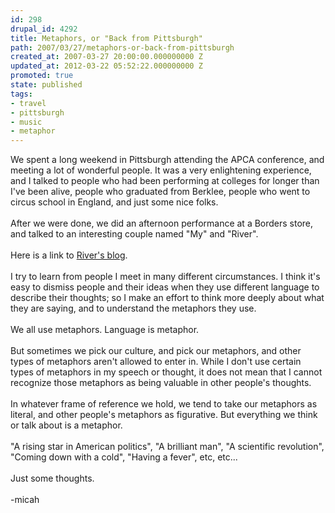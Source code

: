 ```yaml
---
id: 298
drupal_id: 4292
title: Metaphors, or "Back from Pittsburgh"
path: 2007/03/27/metaphors-or-back-from-pittsburgh
created_at: 2007-03-27 20:00:00.000000000 Z
updated_at: 2012-03-22 05:52:22.000000000 Z
promoted: true
state: published
tags:
- travel
- pittsburgh
- music
- metaphor
---
```

We spent a long weekend in Pittsburgh attending the APCA conference, and meeting a lot of wonderful people. It was a very enlightening experience, and I talked to people who had been performing at colleges for longer than I've been alive, people who graduated from Berklee, people who went to circus school in England, and just some nice folks.<br /><br />After we were done, we did an afternoon performance at a Borders store, and talked to an interesting couple named "My" and "River".<br /><br />Here is a link to <a href="http://riverschihouse.blogspot.com/2007/03/congratulations-you-did-it.html">River's blog</a>.<br /><br />I try to learn from people I meet in many different circumstances. I think it's easy to dismiss people and their ideas when they use different language to describe their thoughts; so I make an effort to think more deeply about what they are saying, and to understand the metaphors they use.<br /><br />We all use metaphors. Language is metaphor.<br /><br />But sometimes we pick our culture, and pick our metaphors, and other types of metaphors aren't allowed to enter in. While I don't use certain types of metaphors in my speech or thought, it does not mean that I cannot recognize those metaphors as being valuable in other people's thoughts.<br /><br />In whatever frame of reference we hold, we tend to take our metaphors as literal, and other people's metaphors as figurative. But everything we think or talk about is a metaphor.<br /><br />"A rising star in American politics", "A brilliant man", "A scientific revolution", "Coming down with a cold", "Having a fever", etc, etc...<br /><br />Just some thoughts.<br /><br />-micah
